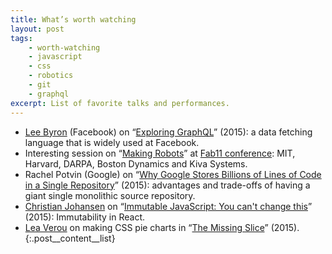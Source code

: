 ```yaml
---
title: What’s worth watching
layout: post
tags:
    - worth-watching
    - javascript
    - css
    - robotics
    - git
    - graphql
excerpt: List of favorite talks and performances.
---
```


- [Lee Byron](https://twitter.com/leeb) (Facebook) on “[Exploring GraphQL](http://youtu.be/WQLzZf34FJ8)” (2015): a data fetching language
that is widely used at Facebook.
- Interesting session on “[Making Robots](http://youtu.be/OcFOWIq3cIc)” at [Fab11 conference](http://www.fab11.org):
MIT, Harvard, DARPA, Boston Dynamics and Kiva Systems.
- Rachel Potvin (Google) on “[Why Google Stores Billions of Lines of Code in a Single Repository](http://youtu.be/W71BTkUbdqE)” (2015):
advantages and trade-offs of having a giant single monolithic source repository.
- [Christian Johansen](https://twitter.com/cjno) on “[Immutable JavaScript: You can't change this](http://youtu.be/wA98Coal4jk)” (2015):
Immutability in React.
- [Lea Verou](https://twitter.com/LeaVerou) on making CSS pie charts in “[The Missing Slice](http://youtu.be/s4HdeJctq-A)” (2015).
{:.post__content__list}
